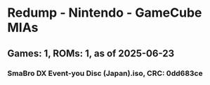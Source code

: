# Redump - Nintendo - GameCube MIAs
## Games: 1, ROMs: 1, as of 2025-06-23

### SmaBro DX Event-you Disc (Japan).iso, CRC: 0dd683ce
